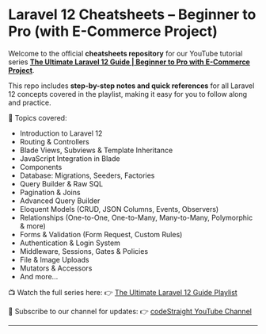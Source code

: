 # Laravel 12 Cheatsheets – Beginner to Pro (with E-Commerce Project)

Welcome to the official **cheatsheets repository** for our YouTube tutorial series **[The Ultimate Laravel 12 Guide | Beginner to Pro with E-Commerce Project](https://youtube.com/playlist?list=PLsSvcd6n_RmnhPDl7Zs_tcpxn0VhxcUU_&si=9TlKJ5V_ym5uRy3z)**.

This repo includes **step-by-step notes and quick references** for all Laravel 12 concepts covered in the playlist, making it easy for you to follow along and practice.

📌 Topics covered:

* Introduction to Laravel 12
* Routing & Controllers
* Blade Views, Subviews & Template Inheritance
* JavaScript Integration in Blade
* Components
* Database: Migrations, Seeders, Factories
* Query Builder & Raw SQL
* Pagination & Joins
* Advanced Query Builder
* Eloquent Models (CRUD, JSON Columns, Events, Observers)
* Relationships (One-to-One, One-to-Many, Many-to-Many, Polymorphic & more)
* Forms & Validation (Form Request, Custom Rules)
* Authentication & Login System
* Middleware, Sessions, Gates & Policies
* File & Image Uploads
* Mutators & Accessors
* And more...

📺 Watch the full series here:
👉 [The Ultimate Laravel 12 Guide Playlist](https://youtube.com/playlist?list=PLsSvcd6n_RmnhPDl7Zs_tcpxn0VhxcUU_&si=9TlKJ5V_ym5uRy3z)

🎥 Subscribe to our channel for updates:
👉 [codeStraight YouTube Channel](https://www.youtube.com/channel/UCQTdeS0nO59W4Mvq-jQAGAQ?sub_confirmation=1)

---
